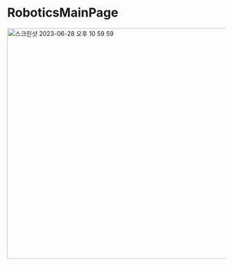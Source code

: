 # RoboticsMainPage
<img width="534" alt="스크린샷 2023-06-28 오후 10 59 59" src="https://github.com/Robotics-official/RoboticsMainPage/assets/137298920/9d0440ab-5002-4a12-9ed9-b4f7e6150eee">
